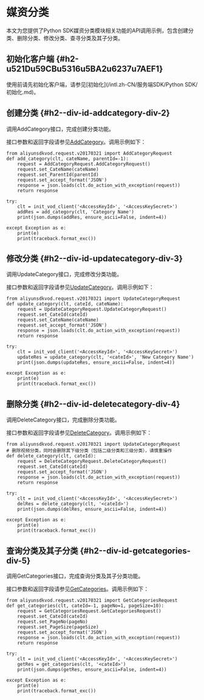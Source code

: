 媒资分类 
=========================

本文为您提供了Python SDK媒资分类模块相关功能的API调用示例，包含创建分类、删除分类、修改分类、查寻分类及其子分类。

初始化客户端 {#h2-u521Du59CBu5316u5BA2u6237u7AEF1}
--------------------------------------------

使用前请先初始化客户端，请参见[初始化](/intl.zh-CN/服务端SDK/Python SDK/初始化.md)。

创建分类 {#h2--div-id-addcategory-div-2}
------------------------------------

调用AddCategory接口，完成创建分类功能。

接口参数和返回字段请参见[AddCategory](/intl.zh-CN/服务端API/媒资管理/媒资分类/创建分类.md)。调用示例如下：

    from aliyunsdkvod.request.v20170321 import AddCategoryRequest
    def add_category(clt, cateName, parentId=-1):
        request = AddCategoryRequest.AddCategoryRequest()
        request.set_CateName(cateName)
        request.set_ParentId(parentId)
        request.set_accept_format('JSON')
        response = json.loads(clt.do_action_with_exception(request))
        return response
    
    try:
        clt = init_vod_client('<AccessKeyId>', '<AccessKeySecret>')
        addRes = add_category(clt, 'Category Name')
        print(json.dumps(addRes, ensure_ascii=False, indent=4))
    
    except Exception as e:
        print(e)
        print(traceback.format_exc())



修改分类 {#h2--div-id-updatecategory-div-3}
---------------------------------------

调用UpdateCategory接口，完成修改分类功能。

接口参数和返回字段请参见[UpdateCategory](/intl.zh-CN/服务端API/媒资管理/媒资分类/更新分类.md)。调用示例如下：

    from aliyunsdkvod.request.v20170321 import UpdateCategoryRequest
    def update_category(clt, cateId, cateName):
        request = UpdateCategoryRequest.UpdateCategoryRequest()
        request.set_CateId(cateId)
        request.set_CateName(cateName)
        request.set_accept_format('JSON')
        response = json.loads(clt.do_action_with_exception(request))
        return response
    
    try:
        clt = init_vod_client('<AccessKeyId>', '<AccessKeySecret>')
        updateRes = update_category(clt, '<cateId>', 'New Category Name')
        print(json.dumps(updateRes, ensure_ascii=False, indent=4))
    
    except Exception as e:
        print(e)
        print(traceback.format_exc())



删除分类 {#h2--div-id-deletecategory-div-4}
---------------------------------------

调用DeleteCategory接口，完成删除分类功能。

接口参数和返回字段请参见[DeleteCategory](/intl.zh-CN/服务端API/媒资管理/媒资分类/删除分类.md)。调用示例如下：

    from aliyunsdkvod.request.v20170321 import UpdateCategoryRequest
    # 删除视频分类，同时会删除其下级分类（包括二级分类和三级分类），请慎重操作
    def delete_category(clt, cateId):
        request = DeleteCategoryRequest.DeleteCategoryRequest()
        request.set_CateId(cateId)
        request.set_accept_format('JSON')
        response = json.loads(clt.do_action_with_exception(request))
        return response
    
    try:
        clt = init_vod_client('<AccessKeyId>', '<AccessKeySecret>')
        delRes = delete_category(clt, '<cateId>')
        print(json.dumps(delRes, ensure_ascii=False, indent=4))
    
    except Exception as e:
        print(e)
        print(traceback.format_exc())



查询分类及其子分类 {#h2--div-id-getcategories-div-5}
-------------------------------------------

调用GetCategories接口，完成查询分类及其子分类功能。

接口参数和返回字段请参见[GetCategories](/intl.zh-CN/服务端API/媒资管理/媒资分类/获取分类及子分类.md)。调用示例如下：

    from aliyunsdkvod.request.v20170321 import GetCategoriesRequest
    def get_categories(clt, cateId=-1, pageNo=1, pageSize=10):
        request = GetCategoriesRequest.GetCategoriesRequest()
        request.set_CateId(cateId)
        request.set_PageNo(pageNo)
        request.set_PageSize(pageSize)
        request.set_accept_format('JSON')
        response = json.loads(clt.do_action_with_exception(request))
        return response
    
    try:
        clt = init_vod_client('<AccessKeyId>', '<AccessKeySecret>')
        getRes = get_categories(clt, '<cateId>')
        print(json.dumps(getRes, ensure_ascii=False, indent=4))
    
    except Exception as e:
        print(e)
        print(traceback.format_exc())


